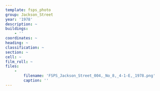 ```yaml
---
template: fsps_photo
group: Jackson_Street
year: '1978'
description: ~
buildings:
    - ''
coordinates: ~
heading: ~
classification: ~
section: ~
cell: ~
film_roll: ~
files:
    -
        filename: 'FSPS_Jackson_Street_004,_No_8,_4-1-E,_1978.png'
        caption: ''
---
```

